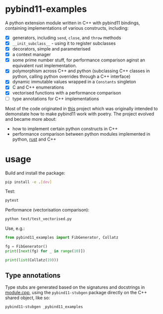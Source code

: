 # pybind11-examples

A python extension module written in C++ with pybind11 bindings, containing implementations of various constructs, including:

- [X] generators, including `send`, `close`, and `throw` methods
- [X] `__init_subclass__` - using it to register subclasses
- [X] decorators, simple and parameterised
- [X] a context manager
- [X] some prime number stuff, for performance comparison aginst an equivalent rust implementation.
- [X] polymorphism across C++ and python (subclassing C++ classes in python, calling python overrides through a C++ interface)
- [X] dynamic immutable values wrapped in a `Constants` singleton
- [X] C and C++ enumerations
- [X] vectorised functions with a performance comparison
- [ ] type annotations for C++ implementations 

Most of the code originated in [this](http://github.com/virgesmith/poetry-pybind11-integration) project which was originally intended to demonstate how to make pybind11 work with poetry. The project evolved and became more about:
- how to implement certain python constructs in C++
- performance comparison between python modules implemented in python, [rust](https://github.com/virgesmith/poetry-rust-integration/) and C++

# usage

Build and install the package:

```sh
pip install -e .[dev]
```

Test:

```sh
pytest
```

Performance (vectorisation comparison):

```sh
python test/test_vectorised.py
```

Use, e.g.:

```py
from pybind11_examples import FibGenerator, Collatz

fg = FibGenerator()
print([next(fg) for _ in range(10)])

print(list(Collatz(19)))
```

## Type annotations

Type stubs are generated based on the signatures and docstrings in [module.cpp](src/module.cpp), using the `pybind11-stubgen` package directly on the C++ shared object, like so:

```
pybind11-stubgen _pybind11_examples
```
